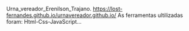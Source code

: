 Urna_vereador_Erenilson_Trajano.
https://lost-fernandes.github.io/urnavereador.github.io/
As ferramentas ultilizadas foram: Html-Css-JavaScript...